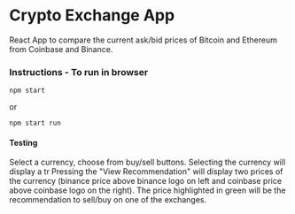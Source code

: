 # Crypto Exchange App

React App to compare the current ask/bid prices of Bitcoin and Ethereum from Coinbase and Binance.

### Instructions - To run in browser

```
npm start

```

or

```
npm start run

```

#### Testing

Select a currency, choose from buy/sell buttons. Selecting the currency will display a tr
Pressing the "View Recommendation" will display two prices of the currency (binance price above binance logo on left and coinbase price above coinbase logo on the right). The price highlighted in green will be the recommendation to sell/buy on one of the exchanges.

